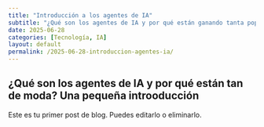 ```yaml
---
title: "Introducción a los agentes de IA"
subtitle: "¿Qué son los agentes de IA y por qué están ganando tanta popularidad?"
date: 2025-06-28
categories: [Tecnología, IA]
layout: default
permalink: /2025-06-28-introduccion-agentes-ia/
---
```


## ¿Qué son los agentes de IA y por qué están tan de moda? Una pequeña introoducción


Este es tu primer post de blog. Puedes editarlo o eliminarlo.





